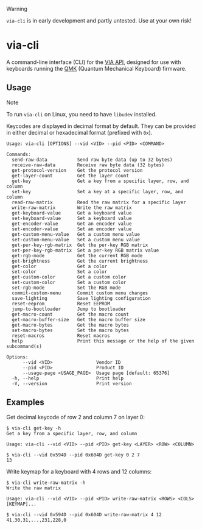 > [!WARNING]
> `via-cli` is in early development and partly untested. Use at your own risk!

# via-cli

A command-line interface (CLI) for the [VIA API](https://github.com/srwi/qmk-via-api), designed for use with keyboards running the [QMK](https://github.com/qmk/qmk_firmware) (Quantum Mechanical Keyboard) firmware.

## Usage

> [!NOTE]
> To run `via-cli` on Linux, you need to have `libudev` installed.

Keycodes are displayed in decimal format by default. They can be provided in either decimal or hexadecimal format (prefixed with `0x`).

```
Usage: via-cli [OPTIONS] --vid <VID> --pid <PID> <COMMAND>

Commands:
  send-raw-data           Send raw byte data (up to 32 bytes)
  receive-raw-data        Receive raw byte data (32 bytes)
  get-protocol-version    Get the protocol version
  get-layer-count         Get the layer count
  get-key                 Get a key from a specific layer, row, and column
  set-key                 Set a key at a specific layer, row, and column
  read-raw-matrix         Read the raw matrix for a specific layer
  write-raw-matrix        Write the raw matrix
  get-keyboard-value      Get a keyboard value
  set-keyboard-value      Set a keyboard value
  get-encoder-value       Get an encoder value
  set-encoder-value       Set an encoder value
  get-custom-menu-value   Get a custom menu value
  set-custom-menu-value   Set a custom menu value
  get-per-key-rgb-matrix  Get the per-key RGB matrix
  set-per-key-rgb-matrix  Set a per-key RGB matrix value
  get-rgb-mode            Get the current RGB mode
  get-brightness          Get the current brightness
  get-color               Get a color
  set-color               Set a color
  get-custom-color        Get a custom color
  set-custom-color        Set a custom color
  set-rgb-mode            Set the RGB mode
  commit-custom-menu      Commit custom menu changes
  save-lighting           Save lighting configuration
  reset-eeprom            Reset EEPROM
  jump-to-bootloader      Jump to bootloader
  get-macro-count         Get the macro count
  get-macro-buffer-size   Get the macro buffer size
  get-macro-bytes         Get the macro bytes
  set-macro-bytes         Set the macro bytes
  reset-macros            Reset macros
  help                    Print this message or the help of the given subcommand(s)

Options:
      --vid <VID>                Vendor ID
      --pid <PID>                Product ID
      --usage-page <USAGE_PAGE>  Usage page [default: 65376]
  -h, --help                     Print help
  -V, --version                  Print version
```

## Examples

Get decimal keycode of row 2 and column 7 on layer 0:

```console
$ via-cli get-key -h
Get a key from a specific layer, row, and column

Usage: via-cli --vid <VID> --pid <PID> get-key <LAYER> <ROW> <COLUMN>

$ via-cli --vid 0x594D --pid 0x604D get-key 0 2 7
13
```

Write keymap for a keyboard with 4 rows and 12 columns:

```console
$ via-cli write-raw-matrix -h
Write the raw matrix

Usage: via-cli --vid <VID> --pid <PID> write-raw-matrix <ROWS> <COLS> [KEYMAP]...

$ via-cli --vid 0x594D --pid 0x604D write-raw-matrix 4 12 41,30,31,...,231,228,0
```
